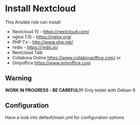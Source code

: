  Install Nextcloud
=========

This Ansible role can install

* Nextcloud 15 - https://nextcloud.com/
* nginx 1.15 - https://nginx.org/
* PHP 7.x - http://www.php.net/
* redis - https://redis.io/
* Nextcloud Talk
* Collabora Online https://www.collaboraoffice.com/
or
* Onlyoffice https://www.onlyoffice.com

 Warning
-------

**WORK IN PROGRESS - BE CAREFUL!!!**
Only testet with Debian 9



 Configuration
-------------
Have a look into default/main.yml for configuration options

